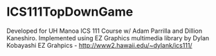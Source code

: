 # ICS111TopDownGame
Developed for UH Manoa ICS 111 Course w/ Adam Parrilla and Dillion Kaneshiro.
Implemented using EZ Graphics multimedia library by Dylan Kobayashi
EZ Grahpics - http://www2.hawaii.edu/~dylank/ics111/
